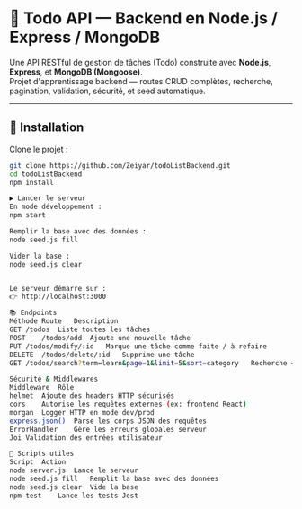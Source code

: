 # 🧩 Todo API — Backend en Node.js / Express / MongoDB

Une API RESTful de gestion de tâches (Todo) construite avec **Node.js**, **Express**, et **MongoDB (Mongoose)**.  
Projet d'apprentissage backend — routes CRUD complètes, recherche, pagination, validation, sécurité, et seed automatique.

---

## 🚀 Installation

Clone le projet :
```bash
git clone https://github.com/Zeiyar/todoListBackend.git
cd todoListBackend
npm install

▶️ Lancer le serveur
En mode développement :
npm start

Remplir la base avec des données :
node seed.js fill

Vider la base :
node seed.js clear


Le serveur démarre sur :
👉 http://localhost:3000

📚 Endpoints
Méthode	Route	Description
GET	/todos	Liste toutes les tâches
POST	/todos/add	Ajoute une nouvelle tâche
PUT	/todos/modify/:id	Marque une tâche comme faite / à refaire
DELETE	/todos/delete/:id	Supprime une tâche
GET	/todos/search?term=learn&page=1&limit=5&sort=category	Recherche + pagination + tri

Sécurité & Middlewares
Middleware	Rôle
helmet	Ajoute des headers HTTP sécurisés
cors	Autorise les requêtes externes (ex: frontend React)
morgan	Logger HTTP en mode dev/prod
express.json()	Parse les corps JSON des requêtes
ErrorHandler	Gère les erreurs globales serveur
Joi	Validation des entrées utilisateur

🧠 Scripts utiles
Script	Action
node server.js	Lance le serveur
node seed.js fill	Remplit la base avec des données
node seed.js clear	Vide la base
npm test	Lance les tests Jest